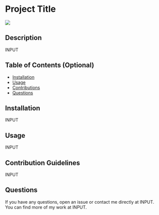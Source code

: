 # Project Title

<img src="https://img.shields.io/badge/LICENSE-INPUT-COLOR.svg?logo=LOGO">

## Description

INPUT

## Table of Contents (Optional)

- [Installation](#installation)
- [Usage](#usage)
- [Contributions](#contribution-guidelines)
- [Questions](#questions)

## Installation

INPUT

## Usage

INPUT

## Contribution Guidelines

INPUT

## Questions
If you have any questions, open an issue or contact me directly at INPUT. You can find more of my work at INPUT.

